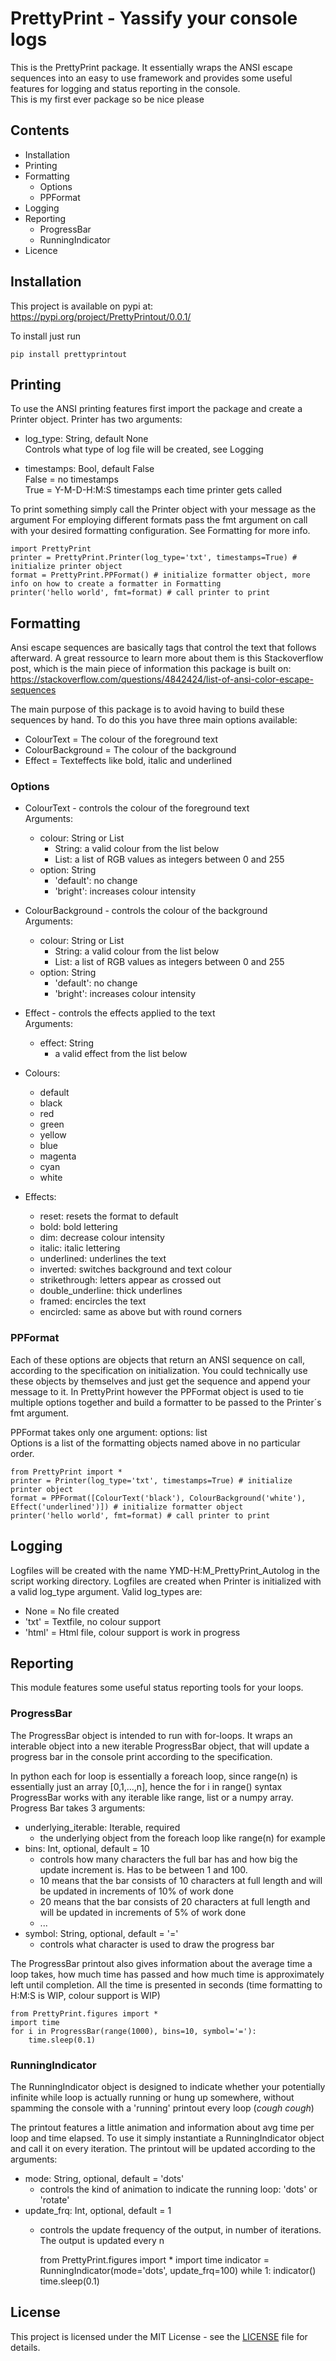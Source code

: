# PrettyPrint - Yassify your console logs

This is the PrettyPrint package. It essentially wraps the ANSI escape sequences into an easy to use framework and provides some useful features for logging and status reporting in the console.<br>
This is my first ever package so be nice please

## Contents
- Installation
- Printing
- Formatting
  - Options
  - PPFormat
- Logging
- Reporting
  - ProgressBar
  - RunningIndicator
- Licence

## Installation
This project is available on pypi at: https://pypi.org/project/PrettyPrintout/0.0.1/

To install just run

    pip install prettyprintout

## Printing 
To use the ANSI printing features first import the package and create a Printer object.
Printer has two arguments:
- log_type: String, default None <br> Controls what type of log file will be created, see Logging
   
- timestamps: Bool, default False <br> False = no timestamps <br> True = Y-M-D-H:M:S timestamps each time printer gets called

To print something simply call the Printer object with your message as the argument
For employing different formats pass the fmt argument on call with your desired formatting configuration. See Formatting for more info.

    import PrettyPrint
    printer = PrettyPrint.Printer(log_type='txt', timestamps=True) # initialize printer object
    format = PrettyPrint.PPFormat() # initialize formatter object, more info on how to create a formatter in Formatting
    printer('hello world', fmt=format) # call printer to print

## Formatting
Ansi escape sequences are basically tags that control the text that follows afterward.
A great ressource to learn more about them is this Stackoverflow post, which is the main piece of information this package is built on: https://stackoverflow.com/questions/4842424/list-of-ansi-color-escape-sequences

The main purpose of this package is to avoid having to build these sequences by hand. To do this you have three main options available:

- ColourText = The colour of the foreground text
- ColourBackground = The colour of the background
- Effect = Texteffects like bold, italic and underlined

### Options

- ColourText - controls the colour of the foreground text<br> Arguments:
  - colour: String or List
    - String: a valid colour from the list below
    - List: a list of RGB values as integers between 0 and 255
  - option: String
    - 'default': no change
    - 'bright': increases colour intensity


- ColourBackground - controls the colour of the background<br> Arguments:
  - colour: String or List
    - String: a valid colour from the list below
    - List: a list of RGB values as integers between 0 and 255
  - option: String
    - 'default': no change
    - 'bright': increases colour intensity
    

- Effect - controls the effects applied to the text <br> Arguments:
  - effect: String
    - a valid effect from the list below


- Colours: 
  - default
  - black
  - red
  - green
  - yellow
  - blue
  - magenta
  - cyan
  - white


- Effects:
  - reset: resets the format to default
  - bold: bold lettering
  - dim: decrease colour intensity
  - italic: italic lettering
  - underlined: underlines the text
  - inverted: switches background and text colour
  - strikethrough: letters appear as crossed out
  - double_underline: thick underlines
  - framed: encircles the text
  - encircled: same as above but with round corners
  
### PPFormat
Each of these options are objects that return an ANSI sequence on call, according to the specification on initialization.
You could technically use these objects by themselves and just get the sequence and append your message to it. In PrettyPrint however the PPFormat object is used to tie multiple options together and build a formatter to be passed to the Printer´s fmt argument.

PPFormat takes only one argument: options: list <br>
Options is a list of the formatting objects named above in no particular order.

    from PrettyPrint import *
    printer = Printer(log_type='txt', timestamps=True) # initialize printer object
    format = PPFormat([ColourText('black'), ColourBackground('white'), Effect('underlined')]) # initialize formatter object
    printer('hello world', fmt=format) # call printer to print


## Logging
Logfiles will be created with the name YMD-H:M_PrettyPrint_Autolog in the script working directory.
Logfiles are created when Printer is initialized with a valid log_type argument.
Valid log_types are:
- None = No file created
- 'txt' = Textfile, no colour support
- 'html' = Html file, colour support is work in progress

## Reporting
This module features some useful status reporting tools for your loops.

### ProgressBar
The ProgressBar object is intended to run with for-loops. It wraps an interable object into a new iterable ProgressBar object, that will update a progress bar in the console print according to the specification.

In python each for loop is essentially a foreach loop, since range(n) is essentially just an array [0,1,...,n], hence the for i in range() syntax
ProgressBar works with any iterable like range, list or a numpy array.
Progress Bar takes 3 arguments:
- underlying_iterable: Iterable, required
  - the underlying object from the foreach loop like range(n) for example
- bins: Int, optional, default = 10
  - controls how many characters the full bar has and how big the update increment is. Has to be between 1 and 100.
  - 10 means that the bar consists of 10 characters at full length and will be updated in increments of 10% of work done
  - 20 means that the bar consists of 20 characters at full length and will be updated in increments of 5% of work done
  - ...
- symbol: String, optional, default = '='
  - controls what character is used to draw the progress bar

The ProgressBar printout also gives information about the average time a loop takes, how much time has passed and how much time is approximately left until completion. All the time is presented in seconds (time formatting to H:M:S is WIP, colour support is WIP)

    from PrettyPrint.figures import *
    import time
    for i in ProgressBar(range(1000), bins=10, symbol='='):
        time.sleep(0.1)

### RunningIndicator
The RunningIndicator object is designed to indicate whether your potentially infinite while loop is actually running or hung up somewhere, without spamming the console with a 'running' printout every loop (*cough cough*)

The printout features a little animation and information about avg time per loop and time elapsed. To use it simply instantiate a RunningIndicator object and call it on every iteration. The printout will be updated according to the arguments:
- mode: String, optional, default = 'dots'
  - controls the kind of animation to indicate the running loop: 'dots' or 'rotate'
- update_frq: Int, optional, default = 1
  - controls the update frequency of the output, in number of iterations. The output is updated every n 


    from PrettyPrint.figures import *
    import time
    indicator = RunningIndicator(mode='dots', update_frq=100)
    while 1:
        indicator()
        time.sleep(0.1)

## License

This project is licensed under the MIT License - see the [LICENSE](LICENSE) file for details.
